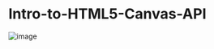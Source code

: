 # Intro-to-HTML5-Canvas-API
![image](https://user-images.githubusercontent.com/58790036/194738716-65926b6b-42f6-4db7-a1f3-04b78f3cb8de.png)
